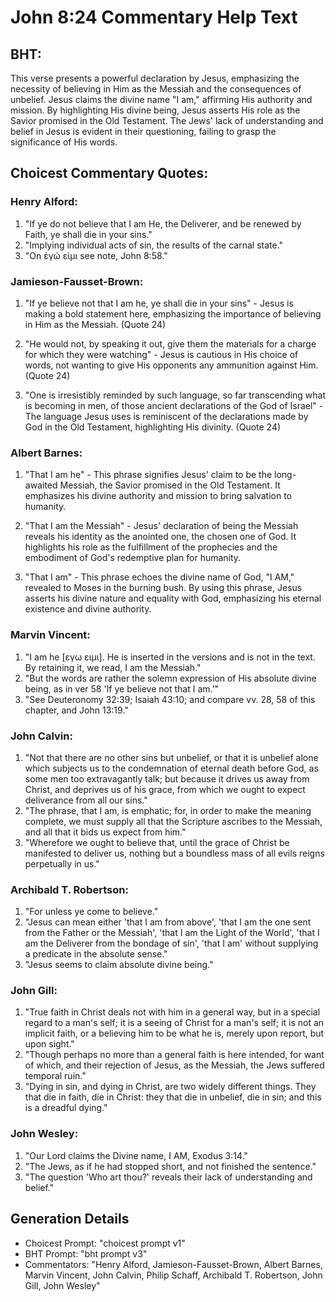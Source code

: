 # John 8:24 Commentary Help Text

## BHT:
This verse presents a powerful declaration by Jesus, emphasizing the necessity of believing in Him as the Messiah and the consequences of unbelief. Jesus claims the divine name "I am," affirming His authority and mission. By highlighting His divine being, Jesus asserts His role as the Savior promised in the Old Testament. The Jews' lack of understanding and belief in Jesus is evident in their questioning, failing to grasp the significance of His words.

## Choicest Commentary Quotes:
### Henry Alford:
1. "If ye do not believe that I am He, the Deliverer, and be renewed by Faith, ye shall die in your sins."
2. "Implying individual acts of sin, the results of the carnal state."
3. "On ἐγώ εἰμι see note, John 8:58."

### Jamieson-Fausset-Brown:
1. "If ye believe not that I am he, ye shall die in your sins" - Jesus is making a bold statement here, emphasizing the importance of believing in Him as the Messiah. (Quote 24)

2. "He would not, by speaking it out, give them the materials for a charge for which they were watching" - Jesus is cautious in His choice of words, not wanting to give His opponents any ammunition against Him. (Quote 24)

3. "One is irresistibly reminded by such language, so far transcending what is becoming in men, of those ancient declarations of the God of Israel" - The language Jesus uses is reminiscent of the declarations made by God in the Old Testament, highlighting His divinity. (Quote 24)

### Albert Barnes:
1. "That I am he" - This phrase signifies Jesus' claim to be the long-awaited Messiah, the Savior promised in the Old Testament. It emphasizes his divine authority and mission to bring salvation to humanity.

2. "That I am the Messiah" - Jesus' declaration of being the Messiah reveals his identity as the anointed one, the chosen one of God. It highlights his role as the fulfillment of the prophecies and the embodiment of God's redemptive plan for humanity.

3. "That I am" - This phrase echoes the divine name of God, "I AM," revealed to Moses in the burning bush. By using this phrase, Jesus asserts his divine nature and equality with God, emphasizing his eternal existence and divine authority.

### Marvin Vincent:
1. "I am he [εγω ειμι]. He is inserted in the versions and is not in the text. By retaining it, we read, I am the Messiah." 
2. "But the words are rather the solemn expression of His absolute divine being, as in ver 58 'If ye believe not that I am.'"
3. "See Deuteronomy 32:39; Isaiah 43:10; and compare vv. 28, 58 of this chapter, and John 13:19."

### John Calvin:
1. "Not that there are no other sins but unbelief, or that it is unbelief alone which subjects us to the condemnation of eternal death before God, as some men too extravagantly talk; but because it drives us away from Christ, and deprives us of his grace, from which we ought to expect deliverance from all our sins."
2. "The phrase, that I am, is emphatic; for, in order to make the meaning complete, we must supply all that the Scripture ascribes to the Messiah, and all that it bids us expect from him."
3. "Wherefore we ought to believe that, until the grace of Christ be manifested to deliver us, nothing but a boundless mass of all evils reigns perpetually in us."

### Archibald T. Robertson:
1. "For unless ye come to believe."
2. "Jesus can mean either 'that I am from above', 'that I am the one sent from the Father or the Messiah', 'that I am the Light of the World', 'that I am the Deliverer from the bondage of sin', 'that I am' without supplying a predicate in the absolute sense."
3. "Jesus seems to claim absolute divine being."

### John Gill:
1. "True faith in Christ deals not with him in a general way, but in a special regard to a man's self; it is a seeing of Christ for a man's self; it is not an implicit faith, or a believing him to be what he is, merely upon report, but upon sight."
2. "Though perhaps no more than a general faith is here intended, for want of which, and their rejection of Jesus, as the Messiah, the Jews suffered temporal ruin."
3. "Dying in sin, and dying in Christ, are two widely different things. They that die in faith, die in Christ: they that die in unbelief, die in sin; and this is a dreadful dying."

### John Wesley:
1. "Our Lord claims the Divine name, I AM, Exodus 3:14."
2. "The Jews, as if he had stopped short, and not finished the sentence."
3. "The question 'Who art thou?' reveals their lack of understanding and belief."


## Generation Details
- Choicest Prompt: "choicest prompt v1"
- BHT Prompt: "bht prompt v3"
- Commentators: "Henry Alford, Jamieson-Fausset-Brown, Albert Barnes, Marvin Vincent, John Calvin, Philip Schaff, Archibald T. Robertson, John Gill, John Wesley"
